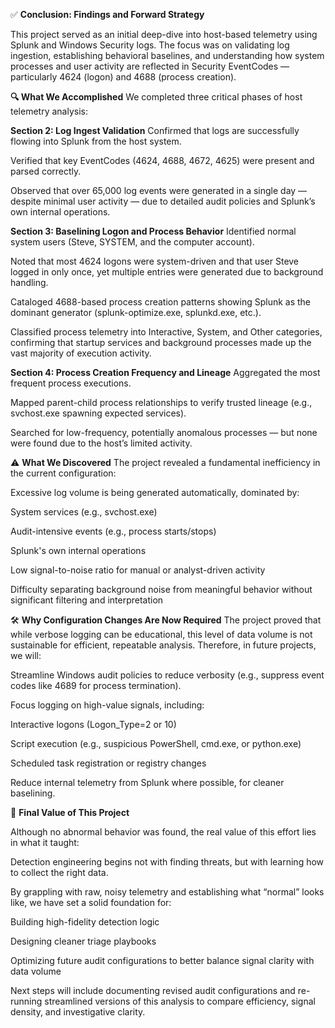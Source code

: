 ✅ **Conclusion: Findings and Forward Strategy**

This project served as an initial deep-dive into host-based telemetry using Splunk and Windows Security logs. The focus was on validating log ingestion, establishing behavioral baselines, and understanding how system processes and user activity are reflected in Security EventCodes — particularly 4624 (logon) and 4688 (process creation).

**🔍 What We Accomplished**
We completed three critical phases of host telemetry analysis:

**Section 2: Log Ingest Validation**
Confirmed that logs are successfully flowing into Splunk from the host system.

Verified that key EventCodes (4624, 4688, 4672, 4625) were present and parsed correctly.

Observed that over 65,000 log events were generated in a single day — despite minimal user activity — due to detailed audit policies and Splunk’s own internal operations.

**Section 3: Baselining Logon and Process Behavior**
Identified normal system users (Steve, SYSTEM, and the computer account).

Noted that most 4624 logons were system-driven and that user Steve logged in only once, yet multiple entries were generated due to background handling.

Cataloged 4688-based process creation patterns showing Splunk as the dominant generator (splunk-optimize.exe, splunkd.exe, etc.).

Classified process telemetry into Interactive, System, and Other categories, confirming that startup services and background processes made up the vast majority of execution activity.

**Section 4: Process Creation Frequency and Lineage**
Aggregated the most frequent process executions.

Mapped parent-child process relationships to verify trusted lineage (e.g., svchost.exe spawning expected services).

Searched for low-frequency, potentially anomalous processes — but none were found due to the host’s limited activity.

⚠️ **What We Discovered**
The project revealed a fundamental inefficiency in the current configuration:

Excessive log volume is being generated automatically, dominated by:

System services (e.g., svchost.exe)

Audit-intensive events (e.g., process starts/stops)

Splunk's own internal operations

Low signal-to-noise ratio for manual or analyst-driven activity

Difficulty separating background noise from meaningful behavior without significant filtering and interpretation

🛠️ **Why Configuration Changes Are Now Required**
The project proved that while verbose logging can be educational, this level of data volume is not sustainable for efficient, repeatable analysis. Therefore, in future projects, we will:

Streamline Windows audit policies to reduce verbosity (e.g., suppress event codes like 4689 for process termination).

Focus logging on high-value signals, including:

Interactive logons (Logon_Type=2 or 10)

Script execution (e.g., suspicious PowerShell, cmd.exe, or python.exe)

Scheduled task registration or registry changes

Reduce internal telemetry from Splunk where possible, for cleaner baselining.

🧭 **Final Value of This Project**

Although no abnormal behavior was found, the real value of this effort lies in what it taught:

Detection engineering begins not with finding threats, but with learning how to collect the right data.

By grappling with raw, noisy telemetry and establishing what “normal” looks like, we have set a solid foundation for:

Building high-fidelity detection logic

Designing cleaner triage playbooks

Optimizing future audit configurations to better balance signal clarity with data volume

Next steps will include documenting revised audit configurations and re-running streamlined versions of this analysis to compare efficiency, signal density, and investigative clarity.
